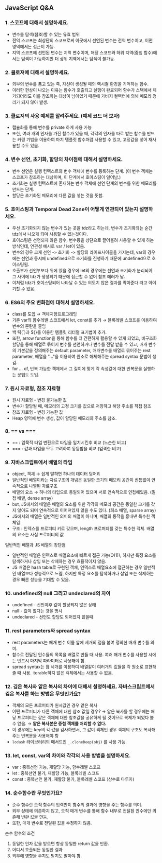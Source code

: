## JavaScript Q&A

### 1. 스코프에 대해서 설명하세요.

- 변수를 탐색(참조)할 수 있는 유효 범위
- 전역 스코프는 최상단의 스코프로써 이곳에서 선언된 변수는 전역 변수이고, 어떤 영역에서든 접근이 가능.
- 지역 스코프에 선언된 변수는 지역 변수이며, 해당 스코프와 하위 지역(중첩 함수)에서는 탐색이 가능하지만 더 상위 지역에서는 탐색이 불가능.

### 2. 클로져에 대해서 설명하세요.

- 외부의 변수를 품고 있는 즉, 자신이 생성될 때의 렉시컬 환경을 기억하는 함수.
- 이러한 현상이 나오는 이유는 함수가 호출되고 실행이 완료되어 함수가 스택에서 제거되더라도 이를 참조하는 대상이 남아있기 때문에 가비지 컬렉터에 의해 메모리 정리가 되지 않아 발생.

### 3. 클로져의 사용 예제를 알려주세요. (예제 코드 더 보자)

- 캡슐화를 통해 변수를 private 하게 사용 가능
- 또한, 여러 개의 인자를 가진 함수가 있을 때, 각각의 인자를 따로 받는 함수를 만드는 커링 기법을 이용하여 마치 템플릿 함수처럼 사용할 수 있고, 고정값을 넣어 재사용할 수도 있음.

### 4. 변수 선언, 초기화, 할당의 차이점에 대해서 설명하세요.

- 변수 선언은 실행 컨텍스트의 변수 객체에 변수를 등록하는 단계. (이 변수 객체는 스코프가 참조하는 대상이며, 이 단계에서 호이스팅이 일어남.)
- 초기화는 실행 컨텍스트에 존재하는 변수 객체에 선언 단계의 변수를 위한 메모리를 만드는 단계.
- 할당은 초기화된 메모리에 다른 값을 넣는 것을 뜻함.

### 5. 호이스팅과 Temporal Dead Zone이 어떻게 연관되어 있는지 설명하세요.

- 우선 초기화되지 않는 변수가 있는 곳을 tdz라고 하는데, 변수가 초기화되는 순간 tdz에서 나오게 되며 사용할 수 있는것이다.
- 호이스팅은 선언되지 않은 함수, 변수등을 상단으로 끌어올려 사용할 수 있게 하는 방식인데, 연관성 예시로 var / let이 있음.
- 변수의 경우 크게 선언 -> 초기화 -> 할당의 라이프사이클을 가지는데, var의 경우에는 선언과 동시에 undefined으로 초기화를 진행하기 때문에 undefined으로 호이스팅됨.
- 호출부가 선언부보다 위에 있을 경우에 let의 경우에는 선언과 초기화가 분리되어 그 사이에 tdz가 생성되기 때문에 접근할 수 없어 참조 에러가 남.
- 이처럼 tdz가 호이스팅되어 나타날 수 있는 의도치 않은 결과를 막아준다 라고 이야기할 수 있음.

### 6. ES6의 주요 변화점에 대해서 설명하세요.

- class를 도입 → 객체지향프로그래밍
- 기존 var의 함수레벨 스코프에서 let, const를 추가 → 블록레벨 스코프를 이용하여 변수의 혼란을 줄임
- 백 틱(`)과 ${}를 이용한 템플릿 리터럴 표기법이 추가.
- 또한, arrow function을 통해 함수를 더 간편하게 활용할 수 있게 되었고, 비구조화 할당을 통해 배열로 묶어서 변수를 선언하거나 변수를 전달 받을 수 있고, 매개 변수의 기본값을 정의해주는 default parameter, 매개변수를 배열로 묶어주는 rest parameter, 배열을 "..."을 이용하여 원소로 해체해주는 spread syntax 문법이 생김.
- for ... of, 반복 가능한 객체에서 그 길이에 맞게 각 속성값에 대한 반복문을 실행하는 문법도 도입.

### 7. 원시 자료형, 참조 자료형

- 원시 자료형 - 변경 불가능한 값
- 변수가 할당될 때, 메모리의 고정 크기를 값으로 저장하고 해당 주소를 직접 참조
- 참조 자료형 - 변경 가능한 값
- Heap 영역에 변수 생성, 값이 할당된 메모리의 주소를 참조.

### 8. == vs ===

- == : 암묵적 타입 변환으로 타입을 일치시킨후 비교 (느슨한 비교)
- === : 값과 타입을 모두 고려하여 동등함을 비교 (엄격한 비교)

### 9. 자바스크립트에서 배열의 타입

- object, 객체 → 쉽게 말하면 하나의 데이터 덩어리
- 일반적인 배열이라는 자료구조의 개념은 동일한 크기의 메모리 공간이 빈틈없이 연속적으로 나열된 자료구조
- 배열의 요소 → 하나의 타입으로 통일되어 있으며 서로 연속적으로 인접해있음. (밀접 배열, dense array)
- but, JS에서의 배열은 배열의 요소를 위한 각각의 메모리 공간은 동일한 크기를 갖지 않아도 되며 연속적으로 이어져있지 않을 수도 있다. (희소 배열, sparse array)
- JS에서의 배열은 일반적인 의미의 배열이 아니며, 배열의 동작을 흉내낸 특수한 객체임
- 구조 : 인덱스를 프로퍼티 키로 갖으며, length 프로퍼티를 갖는 특수한 객체. 배열의 요소는 사실 프로퍼티의 값

일반적인 배열과 JS 배열의 장단점

- 일반적인 배열은 인덱스로 배열요소에 빠르게 접근 가능(O(1)), 하지만 특정 요소를 탐색하거나 삽입 또는 삭제하는 경우 효율적이지 않음.
- JS 배열은 hash table로 구현된 객체, 인덱스로 배열요소에 접근하는 경우 일반적인 배열보다 성능적으로 느림, 하지만 특정 요소를 탐색하거나 삽입 또는 삭제하는 경우 빠른 성능을 기대할 수 있음.

### 10. undefined와 null 그리고 undeclared의 차이

- undefined - 선언이후 값이 할당되지 않은 상태
- null - 값이 없다는 것을 명시
- undeclared - 선언도 할당도 되어있지 않을때

### 11. rest parameters와 spread syntax

- rest parameters는 매개 변수 이름 앞에 세개의 점을 붙여 정의한 매개 변수를 의미.
- 함수로 전달된 인수들의 목록을 배열로 만들 때 사용. 여러 매개 변수를 사용할 시에는 반드시 마지막 파라미터로 사용해야 함.
- spread syntax는 점 세개를 이용하여 배열같이 여러개의 값들을 각 원소로 표현해줄 때 사용. iterable하지 않은 객체에서는 사용할 수 없음.

### 12. 깊은 복사와 얕은 복사의 차이에 대해서 설명하세요. 자바스크립트에서 깊은 복사를 하는 방법은 무엇인가요?

- 객체의 모든 프로퍼티가 원시값인 경우 얕은 복사
- 어떤 프로퍼티가 다른 객체에 대한 참조 값일 경우? → 얕은 복사를 할 경우에는 해당 프로퍼티는 같은 객체에 대한 참조값을 공유하게 될 것이므로 복제가 되었다 볼 수 없음. → **얕은 복사본은 중첩 객체를 처리할 수 없다.**
- 이 경우에는 key의 각 값을 검사하면서, 그 값이 객체인 경우 객체의 구조도 복사해주는 반복문을 사용해야 함
- `lodash` 라이브러리의 메서드인 `_.cloneDeep(obj)` 를 사용 가능.

### 13. let, const, var의 차이와 각각의 사용 방법을 설명하세요.

- var : 중복선언 가능, 재할당 가능, 함수레벨 스코프
- let : 중복선언 불가, 재할당 가능, 블록레벨 스코프
- const : 중복선언 불가, 재할당 불가, 블록레벨 스코프 (상수로 다루자)

### 14. 순수함수란 무엇인가요?

- 순수 함수란 오직 함수의 입력만이 함수의 결과에 영향을 주는 함수를 의미.
- 외부 상태에 의존하지 않고, 오직 매개 변수를 통해 함수 내부로 전달된 인수에만 의존해 반환 값을 만듬.
- 또한, 매개 변수로 전달된 값을 수정하지 않음.

순수 함수의 조건

1. 동일한 인자 값을 받으면 항상 동일한 return 값을 반환.
2. 어디서 호출되든 동일한 결과
3. 외부에 영향을 주지도 받지도 말아야 함.
